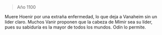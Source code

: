 > Año 1100

Muere Hoenir por una extraña enfermedad, lo que deja a Vanaheim sin un lider claro. Muchos Vanir proponen que la cabeza de Mímir sea su líder, pues su sabiduría es la mayor de todos los mundos. Odín lo permite.